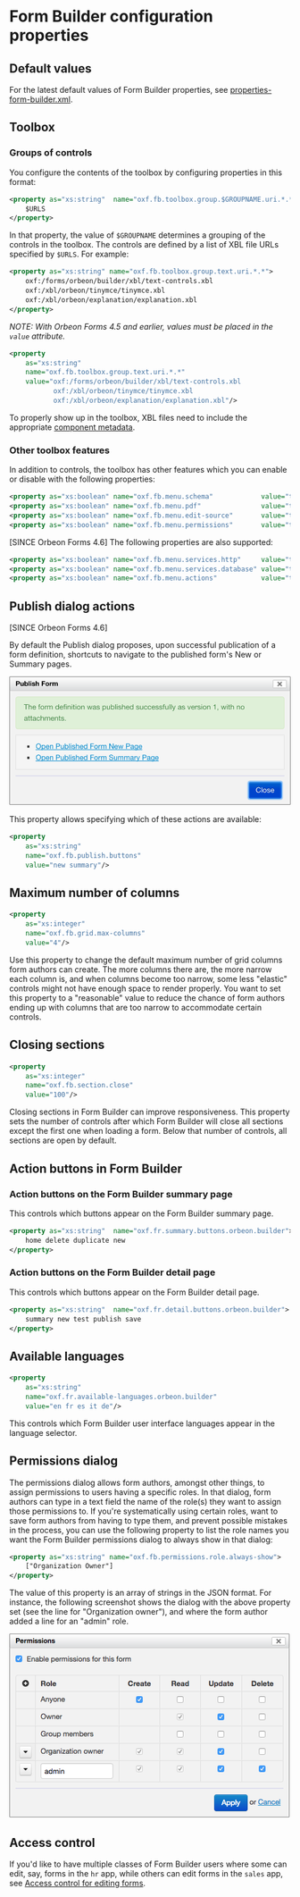 # Form Builder configuration properties

<!-- toc -->

## Default values

For the latest default values of Form Builder properties, see [properties-form-builder.xml](https://github.com/orbeon/orbeon-forms/blob/master/src/main/resources/config/properties-form-builder.xml).

## Toolbox 

### Groups of controls

You configure the contents of the toolbox by configuring properties in this format:

```xml
<property as="xs:string"  name="oxf.fb.toolbox.group.$GROUPNAME.uri.*.*">
    $URLS
</property>
```

In that property, the value of `$GROUPNAME` determines a grouping of the controls in the toolbox. The controls are defined by a list of XBL file URLs specified by `$URLS`. For example:

```xml
<property as="xs:string" name="oxf.fb.toolbox.group.text.uri.*.*">
    oxf:/forms/orbeon/builder/xbl/text-controls.xbl
    oxf:/xbl/orbeon/tinymce/tinymce.xbl
    oxf:/xbl/orbeon/explanation/explanation.xbl
</property>
```

*NOTE: With Orbeon Forms 4.5 and earlier, values must be placed in the `value` attribute.*

```xml
<property
    as="xs:string"
    name="oxf.fb.toolbox.group.text.uri.*.*"
    value="oxf:/forms/orbeon/builder/xbl/text-controls.xbl
           oxf:/xbl/orbeon/tinymce/tinymce.xbl
           oxf:/xbl/orbeon/explanation/explanation.xbl"/>
```

To properly show up in the toolbox, XBL files need to include the appropriate [component metadata](../../form-builder/metadata.md).

### Other toolbox features

In addition to controls, the toolbox has other features which you can enable or disable with the following properties:

```xml
<property as="xs:boolean" name="oxf.fb.menu.schema"            value="true"/>
<property as="xs:boolean" name="oxf.fb.menu.pdf"               value="true"/>
<property as="xs:boolean" name="oxf.fb.menu.edit-source"       value="true"/>
<property as="xs:boolean" name="oxf.fb.menu.permissions"       value="true"/>
```

[SINCE Orbeon Forms 4.6] The following properties are also supported:

```xml
<property as="xs:boolean" name="oxf.fb.menu.services.http"     value="true"/>
<property as="xs:boolean" name="oxf.fb.menu.services.database" value="true"/>
<property as="xs:boolean" name="oxf.fb.menu.actions"           value="true"/>
```

## Publish dialog actions

[SINCE Orbeon Forms 4.6]

By default the Publish dialog proposes, upon successful publication of a form definition, shortcuts to navigate to the published form's New or Summary pages.

![Publish dialog](/form-builder/images/publish-initial-after.png)

This property allows specifying which of these actions are available:

```xml
<property
    as="xs:string"
    name="oxf.fb.publish.buttons"
    value="new summary"/>
```

## Maximum number of columns 

```xml
<property
    as="xs:integer"
    name="oxf.fb.grid.max-columns"
    value="4"/>
```

Use this property to change the default maximum number of grid columns form authors can create. The more columns there are, the more narrow each column is, and when columns become too narrow, some less "elastic" controls might not have enough space to render properly. You want to set this property to a "reasonable" value to reduce the chance of form authors ending up with columns that are too narrow to accommodate certain controls.

## Closing sections

```xml
<property
    as="xs:integer"
    name="oxf.fb.section.close"
    value="100"/>
```

Closing sections in Form Builder can improve responsiveness. This property sets the number of controls after which Form Builder will close all sections except the first one when loading a form. Below that number of controls, all sections are open by default.

## Action buttons in Form Builder

### Action buttons on the Form Builder summary page

This controls which buttons appear on the Form Builder summary page.

```xml
<property as="xs:string"  name="oxf.fr.summary.buttons.orbeon.builder">
    home delete duplicate new
</property>
```

### Action buttons on the Form Builder detail page

This controls which buttons appear on the Form Builder detail page.

```xml
<property as="xs:string"  name="oxf.fr.detail.buttons.orbeon.builder">
    summary new test publish save
</property>
```

## Available languages

```xml
<property
    as="xs:string"
    name="oxf.fr.available-languages.orbeon.builder"
    value="en fr es it de"/>
```

This controls which Form Builder user interface languages appear in the language selector.

## Permissions dialog

The permissions dialog allows form authors, amongst other things, to assign permissions to users having a specific roles. In that dialog, form authors can type in a text field the name of the role(s) they want to assign those permissions to. If you're systematically using certain roles, want to save form authors from having to type them, and prevent possible mistakes in the process, you can use the following property to list the role names you want the Form Builder permissions dialog to always show in that dialog:

```xml
<property as="xs:string" name="oxf.fb.permissions.role.always-show">
    ["Organization Owner"]
</property>
```

The value of this property is an array of strings in the JSON format. For instance, the following screenshot shows the dialog with the above property set (see the line for "Organization owner"), and where the form author added a line for an "admin" role.

![Permissions dialog with Organization Owner role](../images/fb-permissions-organization-owner.png)

## Access control 

If you'd like to have multiple classes of Form Builder users where some can edit, say, forms in the `hr` app, while others can edit forms in the `sales` app, see [Access control for editing forms](http://wiki.orbeon.com/forms/doc/developer-guide/form-runner/access-control#TOC-Access-control-for-editing-forms).
